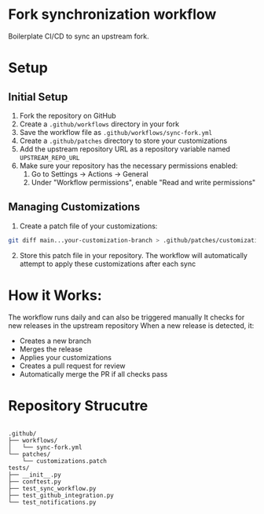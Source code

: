 # Fork synchronization workflow
Boilerplate CI/CD to sync an upstream fork.

# Setup

## Initial Setup

1. Fork the repository on GitHub
2. Create a `.github/workflows` directory in your fork
3. Save the workflow file as `.github/workflows/sync-fork.yml`
4. Create a `.github/patches` directory to store your customizations
5. Add the upstream repository URL as a repository variable named `UPSTREAM_REPO_URL`
6. Make sure your repository has the necessary permissions enabled:
   1. Go to Settings → Actions → General
   2. Under "Workflow permissions", enable "Read and write permissions"


## Managing Customizations

1. Create a patch file of your customizations:
```bash
git diff main...your-customization-branch > .github/patches/customizations.patch
```

2. Store this patch file in your repository. The workflow will automatically attempt to apply these customizations after each sync


# How it Works:

The workflow runs daily and can also be triggered manually
It checks for new releases in the upstream repository
When a new release is detected, it:

- Creates a new branch
- Merges the release
- Applies your customizations
- Creates a pull request for review
- Automatically merge the PR if all checks pass

# Repository Strucutre

```

.github/
├── workflows/
│   └── sync-fork.yml
└── patches/
    └── customizations.patch
tests/
├── __init__.py
├── conftest.py
├── test_sync_workflow.py
├── test_github_integration.py
└── test_notifications.py
```